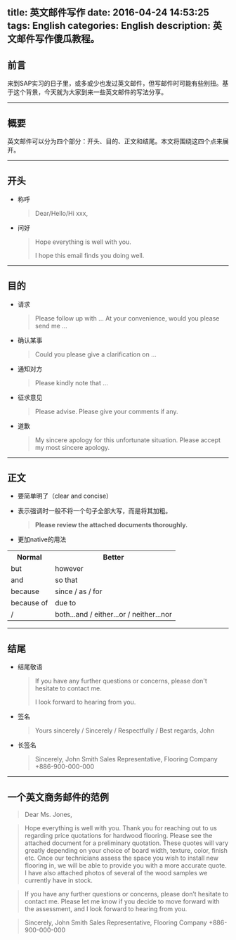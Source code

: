 title: 英文邮件写作
date: 2016-04-24 14:53:25
tags: English
categories: English
description: 英文邮件写作傻瓜教程。
---

## 前言

来到SAP实习的日子里，或多或少也发过英文邮件，但写邮件时可能有些别扭。基于这个背景，今天就为大家到来一些英文邮件的写法分享。

***

## 概要

英文邮件可以分为四个部分：开头、目的、正文和结尾。本文将围绕这四个点来展开。
<!-- more -->
***

## 开头

- 称呼

	> Dear/Hello/Hi xxx,

- 问好

	> Hope everything is well with you.
	> 
	> I hope this email finds you doing well.

***

## 目的

- 请求

	> Please follow up with ...
	> At your convenience, would you please send me ...

- 确认某事

	> Could you please give a clarification on ...

- 通知对方

	> Please kindly note that ...

- 征求意见

	> Please advise.
	> Please give your comments if any.

- 道歉

	> My sincere apology for this unfortunate situation.
	> Please accept my most sincere apology.

***

## 正文

- 要简单明了（clear and concise）

- 表示强调时一般不将一个句子全部大写，而是将其加粗。

	> **Please review the attached documents thoroughly.**

- 更加native的用法

<table><tr><th>Normal</th><th>Better</th></tr><tr><td>but</td><td>however</td></tr><tr><td>and</td><td>so that</td></tr><tr><td>because</td><td>since / as / for</td></tr><tr><td>because of</td><td>due to</td></tr><tr><td>/</td><td>both...and / either...or / neither...nor</td></tr></table>

***

## 结尾

- 结尾敬语

	> If you have any further questions or concerns, please don't hesitate to contact me.
	> 
	> I look forward to hearing from you.

- 签名

	> Yours sincerely / Sincerely / Respectfully / Best regards,
	> John

- 长签名
	
	> Sincerely,
	> John Smith
	> Sales Representative, Flooring Company
	> +886-900-000-000

***

## 一个英文商务邮件的范例

> Dear Ms. Jones,

> Hope everything is well with you. Thank you for reaching out to us regarding price quotations for hardwood flooring. Please see the attached document for a preliminary quotation. These quotes will vary greatly depending on your choice of board width, texture, color, finish etc. Once our technicians assess the space you wish to install new flooring in, we will be able to provide you with a more accurate quote. I have also attached photos of several of the wood samples we currently have in stock.

> If you have any further questions or concerns, please don’t hesitate to contact me. Please let me know if you decide to move forward with the assessment, and I look forward to hearing from you.

> Sincerely,
John Smith
Sales Representative, Flooring Company
+886-900-000-000
